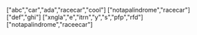 ["abc","car","ada","racecar","cool"]
["notapalindrome","racecar"]
["def","ghi"]
["xngla","e","itrn","y","s","pfp","rfd"]
["notapalindrome","raceecar"]
​